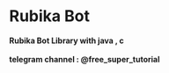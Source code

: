 <h1>Rubika Bot</h1>
<b>Rubika Bot Library with java , c<br/><br/>telegram channel : @free_super_tutorial</b>